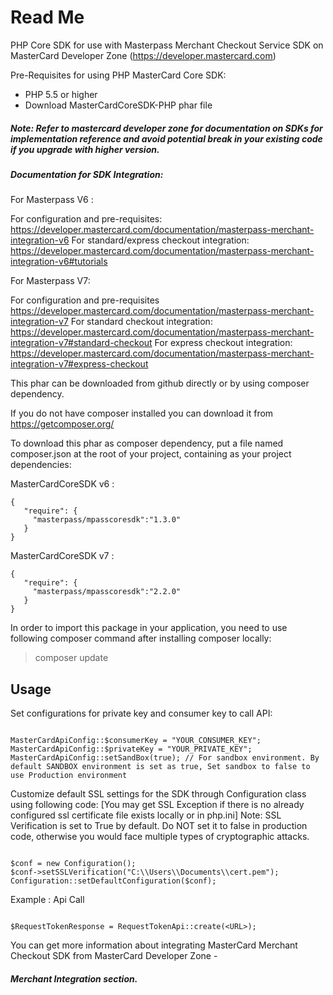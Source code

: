# Read Me

PHP Core SDK for use with Masterpass Merchant Checkout Service SDK on MasterCard Developer Zone (https://developer.mastercard.com) 

Pre-Requisites for using PHP MasterCard Core SDK:

 *  PHP 5.5 or higher
 *  Download MasterCardCoreSDK-PHP phar file
 
 ##### Note: Refer to mastercard developer zone for documentation on SDKs for implementation reference and avoid potential break in your existing code if you upgrade with higher version.
 
 
##### Documentation for SDK Integration: 

For Masterpass V6 : 

For configuration and pre-requisites: https://developer.mastercard.com/documentation/masterpass-merchant-integration-v6
For standard/express checkout integration: https://developer.mastercard.com/documentation/masterpass-merchant-integration-v6#tutorials

For Masterpass V7:

For configuration and pre-requisites https://developer.mastercard.com/documentation/masterpass-merchant-integration-v7
For standard checkout integration: https://developer.mastercard.com/documentation/masterpass-merchant-integration-v7#standard-checkout 
For express checkout integration: https://developer.mastercard.com/documentation/masterpass-merchant-integration-v7#express-checkout 
 
This phar can be downloaded from github directly or by using composer dependency.
 
 If you do not have composer installed you can download it from https://getcomposer.org/
 
 To download this phar as composer dependency, put a file named composer.json at the root of your project, containing as your project dependencies:
 
 MasterCardCoreSDK v6 :
 ```
 {
    "require": {
      "masterpass/mpasscoresdk":"1.3.0"
    }
 }
```
 MasterCardCoreSDK v7 :
 ```
 {
    "require": {
      "masterpass/mpasscoresdk":"2.2.0"
    }
 }
```

In order to import this package in your application, you need to use following composer command after installing composer locally:

> composer update

## Usage

Set configurations for private key and consumer key to call API: 

```

MasterCardApiConfig::$consumerKey = "YOUR_CONSUMER_KEY";
MasterCardApiConfig::$privateKey = "YOUR_PRIVATE_KEY";
MasterCardApiConfig::setSandBox(true); // For sandbox environment. By default SANDBOX environment is set as true, Set sandbox to false to use Production environment

```

Customize default SSL settings for the SDK through Configuration class using following code: 
[You may get SSL Exception if there is no already configured ssl certificate file exists locally or in php.ini]
Note: SSL Verification is set to True by default. Do NOT set it to false in production code, otherwise you would face multiple types of cryptographic attacks. 

```

$conf = new Configuration();
$conf->setSSLVerification("C:\\Users\\Documents\\cert.pem");
Configuration::setDefaultConfiguration($conf);

```

Example : Api Call

```

$RequestTokenResponse = RequestTokenApi::create(<URL>);

```

You can get more information about integrating MasterCard Merchant Checkout SDK from MasterCard Developer Zone - 
##### Merchant Integration section. 